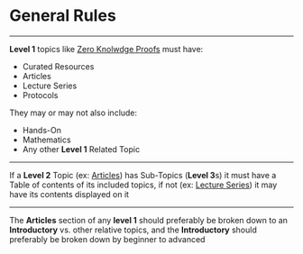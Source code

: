 # General Rules

---
**Level 1** topics like [Zero Knolwdge Proofs](./ZKP.md) must have:

- Curated Resources
- Articles
- Lecture Series
- Protocols

They may or may not also include:

- Hands-On
- Mathematics
- Any other **Level 1** Related Topic

---
If a **Level 2** Topic (ex: [Articles](./introzkp.md)) has Sub-Topics (**Level 3**s) it must have a Table of contents of its included topics, if not (ex: [Lecture Series](./zkpseries.md)) it may have its contents displayed on it

---
The **Articles** section of any **level 1** should preferably be broken down to an **Introductory** vs. other relative topics, and the **Introductory** should preferably be broken down by beginner to advanced